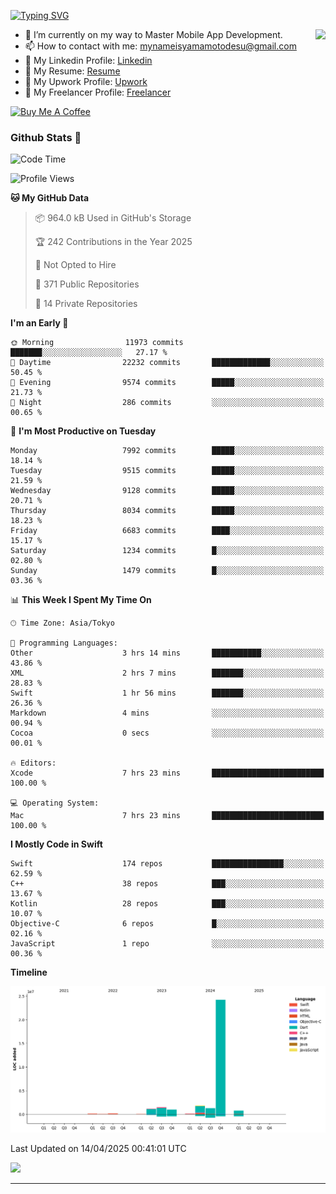 
[![Typing SVG](https://readme-typing-svg.demolab.com/?lines=Thank+You+For+Visiting!!;You+Are+Welcome✨;I+am+Kyo+Yamamoto;Mobile+Developer)](https://git.io/typing-svg)
<p>
<img align="right" src="https://media.giphy.com/media/26ufdb3cYKwbRtYVW/giphy.gif" style="max-width:100%;" height="150px">

- 🌱 I’m currently on my way to Master Mobile App Development.
- 📫 How to contact with me: mynameisyamamotodesu@gmail.com
- 🔗 My Linkedin Profile: [Linkedin](https://www.linkedin.com/in/kyo-yamamoto-a2ab50239)
- 🔗 My Resume: [Resume](https://www.kickresume.com/cv/rNok4e/)
- 🔗 My Upwork Profile: [Upwork](https://www.upwork.com/freelancers/~01aa9115102bb4af25)
- 🔗 My Freelancer Profile: [Freelancer](https://www.freelancer.com/u/yamamotodesu)

<a href="https://www.buymeacoffee.com/kyoyamamoto" target="_blank"><img src="https://cdn.buymeacoffee.com/buttons/default-orange.png" alt="Buy Me A Coffee" height="41" width="174"></a>

### Github Stats 🥇 
<!--START_SECTION:waka-->
![Code Time](http://img.shields.io/badge/Code%20Time-1%2C102%20hrs%2010%20mins-blue)

![Profile Views](http://img.shields.io/badge/Profile%20Views-1-blue)

**🐱 My GitHub Data** 

> 📦 964.0 kB Used in GitHub's Storage 
 > 
> 🏆 242 Contributions in the Year 2025
 > 
> 🚫 Not Opted to Hire
 > 
> 📜 371 Public Repositories 
 > 
> 🔑 14 Private Repositories 
 > 
**I'm an Early 🐤** 

```text
🌞 Morning                11973 commits       ███████░░░░░░░░░░░░░░░░░░   27.17 % 
🌆 Daytime                22232 commits       █████████████░░░░░░░░░░░░   50.45 % 
🌃 Evening                9574 commits        █████░░░░░░░░░░░░░░░░░░░░   21.73 % 
🌙 Night                  286 commits         ░░░░░░░░░░░░░░░░░░░░░░░░░   00.65 % 
```
📅 **I'm Most Productive on Tuesday** 

```text
Monday                   7992 commits        █████░░░░░░░░░░░░░░░░░░░░   18.14 % 
Tuesday                  9515 commits        █████░░░░░░░░░░░░░░░░░░░░   21.59 % 
Wednesday                9128 commits        █████░░░░░░░░░░░░░░░░░░░░   20.71 % 
Thursday                 8034 commits        █████░░░░░░░░░░░░░░░░░░░░   18.23 % 
Friday                   6683 commits        ████░░░░░░░░░░░░░░░░░░░░░   15.17 % 
Saturday                 1234 commits        █░░░░░░░░░░░░░░░░░░░░░░░░   02.80 % 
Sunday                   1479 commits        █░░░░░░░░░░░░░░░░░░░░░░░░   03.36 % 
```


📊 **This Week I Spent My Time On** 

```text
🕑︎ Time Zone: Asia/Tokyo

💬 Programming Languages: 
Other                    3 hrs 14 mins       ███████████░░░░░░░░░░░░░░   43.86 % 
XML                      2 hrs 7 mins        ███████░░░░░░░░░░░░░░░░░░   28.83 % 
Swift                    1 hr 56 mins        ███████░░░░░░░░░░░░░░░░░░   26.36 % 
Markdown                 4 mins              ░░░░░░░░░░░░░░░░░░░░░░░░░   00.94 % 
Cocoa                    0 secs              ░░░░░░░░░░░░░░░░░░░░░░░░░   00.01 % 

🔥 Editors: 
Xcode                    7 hrs 23 mins       █████████████████████████   100.00 % 

💻 Operating System: 
Mac                      7 hrs 23 mins       █████████████████████████   100.00 % 
```

**I Mostly Code in Swift** 

```text
Swift                    174 repos           ████████████████░░░░░░░░░   62.59 % 
C++                      38 repos            ███░░░░░░░░░░░░░░░░░░░░░░   13.67 % 
Kotlin                   28 repos            ███░░░░░░░░░░░░░░░░░░░░░░   10.07 % 
Objective-C              6 repos             █░░░░░░░░░░░░░░░░░░░░░░░░   02.16 % 
JavaScript               1 repo              ░░░░░░░░░░░░░░░░░░░░░░░░░   00.36 % 
```



**Timeline**

![Lines of Code chart](https://raw.githubusercontent.com/YamamotoDesu/YamamotoDesu/main/assets/bar_graph.png)


 Last Updated on 14/04/2025 00:41:01 UTC
<!--END_SECTION:waka-->

![](https://github-profile-summary-cards.vercel.app/api/cards/profile-details?username=YamamotoDesu&theme=vue)

----
